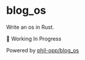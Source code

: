 # blog_os
Write an os in Rust.

🚧 Working In Progress

Powered by [phil-opp/blog_os](https://github.com/phil-opp/blog_os)